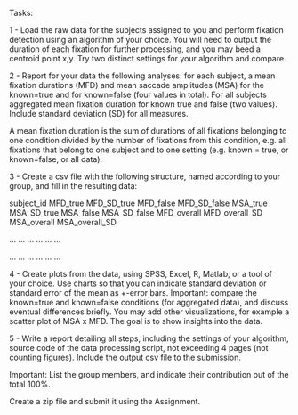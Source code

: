 Tasks:

1 - Load the raw data for the subjects assigned to you and perform fixation detection using an algorithm of your choice. You will need to output the duration of each fixation for further processing, and you may beed a centroid point x,y. Try two distinct settings for your algorithm and compare.

2 - Report for your data the following analyses: for each subject, a mean fixation durations (MFD) and mean saccade amplitudes (MSA) for the known=true and for known=false (four values in total). For all subjects aggregated mean fixation duration for known true and false (two values). Include standard deviation (SD) for all measures.

A mean fixation duration is the sum of durations of all fixations belonging to one condition divided by the number of fixations from this condition, e.g. all fixations that belong to one subject and to one setting (e.g. known = true, or known=false, or all data).

3 - Create a csv file with the following structure, named according to your group, and fill in the resulting data:

subject_id   MFD_true MFD_SD_true MFD_false MFD_SD_false MSA_true MSA_SD_true MSA_false MSA_SD_false MFD_overall MFD_overall_SD MSA_overall MSA_overall_SD

... ... ... ... ... ...

... ... ... ... ... ...

4 - Create plots from the data, using SPSS, Excel, R, Matlab, or a tool of your choice. Use charts so that you can indicate standard deviation or standard error of the mean as +-error bars. Important: compare the known=true and known=false conditions (for aggregated data), and discuss eventual differences briefly. You may add other visualizations, for example a scatter plot of MSA x MFD. The goal is to show insights into the data.

5 - Write a report detailing all steps, including the settings of your algorithm, source code of the data processing script, not exceeding 4 pages (not counting figures). Include the output csv file to the submission.

 Important: List the group members, and indicate their contribution out of the total 100%.

Create a zip file and submit it using the Assignment.
